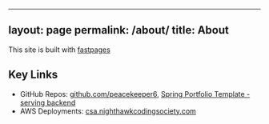 
---
layout: page
permalink: /about/
title: About
---
This site is built with [fastpages](https://github.com/fastai/fastpages)

## Key Links
- GitHub Repos:  <a href="https://github.com/peacekeeper6/RAYJ-final">github.com/peacekeeper6</a>, <a href="https://github.com/nighthawkcoders/spring_portfolio/generate">Spring Portfolio Template - serving backend</a>
- AWS Deployments: <a href="https://csa.nighthawkcodingsociety.com/">csa.nighthawkcodingsociety.com</a>
<!-- - Slack: <a href="https://join.slack.com/t/cs-a-hq/shared_invite/zt-uasn6lmf-_ij463qEW71hsvI2S9nDsg">Join Link</a> -->
<!-- - 2021-2022 Archives: <a href="https://padlet.com/jmortensen7/csa2022tri1">Fall</a>, <a href="https://padlet.com/jmortensen7/csa2022tri2">Early Winter</a>, <a href="https://csacoders.nighthawkcodingsociety.com/">Late Winter, Spring</a> -->


<!-- ![QR Code]({{site.baseurl}}/images/qr_code.png) -->